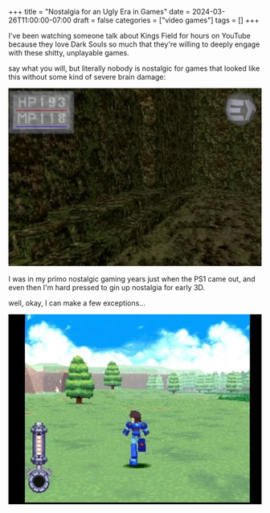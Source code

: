 +++
title = "Nostalgia for an Ugly Era in Games"
date = 2024-03-26T11:00:00-07:00
draft = false
categories = ["video games"]
tags = []
+++

I've been watching someone talk about Kings Field for hours on YouTube because they love Dark Souls so much that they're willing to deeply engage with these shitty, unplayable games.

say what you will, but literally nobody is nostalgic for games that looked like this without some kind of severe brain damage:

![](./ugly.png)

I was in my primo nostalgic gaming years just when the PS1 came out, and even then I'm hard pressed to gin up nostalgia for early 3D.


well, okay, I can make a few exceptions...

![](./pretty.png)